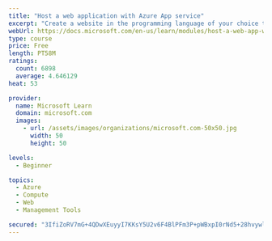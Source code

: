 ```yaml
---
title: "Host a web application with Azure App service"
excerpt: "Create a website in the programming language of your choice through the hosted web app platform in Azure App Service."
webUrl: https://docs.microsoft.com/en-us/learn/modules/host-a-web-app-with-azure-app-service/
type: course
price: Free
length: PT58M
ratings:
  count: 6898
  average: 4.646129
heat: 53

provider:
  name: Microsoft Learn
  domain: microsoft.com
  images:
    - url: /assets/images/organizations/microsoft.com-50x50.jpg
      width: 50
      height: 50

levels:
  - Beginner

topics:
  - Azure
  - Compute
  - Web
  - Management Tools

secured: "3IfiZoRV7mG+4QDwXEuyyI7KKsY5U2v6F4BlPFm3P+pWBxpI0rNd5+28hvywllLGHrR658gSPpVZMbgAqEsey05UJ7ms9vurMr8aelosXqF7mSVSAU1QHFAm4MDtYg1uImAmJNdL7st4goqEl8RZlFQjFiG8TNlaQZXRKevcegfB4xX7yABpgRJS1+1GJf3LGPkVgK5OSjT+lk94j9RVnqIhA9nIqqjj+17m/83oDK1oEUCEbbcfOO/MAGkvSvE/inKKO5xPC/zNKN7vlFRKlTeIJzpS0jWBwfB6hlVTXAMpZ43fQUjWK99ph7KrFYc1vSQykiF6sZdxP2MoFXemC2P9Y0eNrYhj8kEi2rEkmm5/S6lrdTNmwstqfkqTg8NuBH/uTJIn+TTHdl/SIC3ImztN9wFpAvFhdtk5Zd4jjqg=;DtxVsi+MD4RnCpMlDyR0qA=="
---
```


